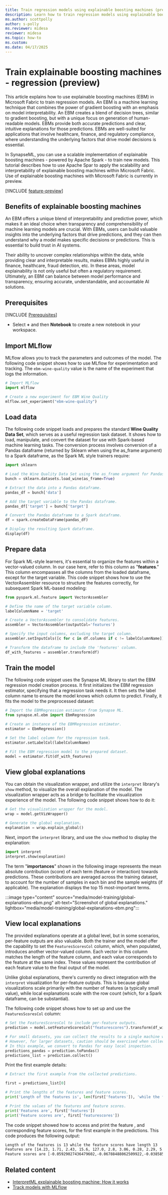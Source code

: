 ```yaml
---
title: Train regression models using explainable boosting machines (preview)
description: Learn how to train regression models using explainable boosting machines
ms.author: scottpolly
author: s-polly
ms.reviewer: midesa
reviewer: midesa
ms.topic: how-to
ms.custom:
ms.date: 04/17/2025
---
```


# Train explainable boosting machines - regression (preview)

This article explains how to use explainable boosting machines (EBM) in Microsoft Fabric to train regression models. An EBM is a machine learning technique that combines the power of gradient boosting with an emphasis on model interpretability. An EBM creates a blend of decision trees, similar to gradient boosting, but with a unique focus on generation of human-readable models. EBMs provide both accurate predictions and clear, intuitive explanations for those predictions. EBMs are well-suited for applications that involve healthcare, finance, and regulatory compliance, where understanding the underlying factors that drive model decisions is essential.

In SynapseML, you can use a scalable implementation of explainable boosting machines - powered by Apache Spark - to train new models. This tutorial describes how to use Apache Spar to apply the scalability and interpretability of explainable boosting machines within Microsoft Fabric. Use of explainable boosting machines with Microsoft Fabric is currently in preview.

[!INCLUDE [feature-preview](../includes/feature-preview-note.md)]

## Benefits of explainable boosting machines

An EBM offers a unique blend of interpretability and predictive power, which makes it an ideal choice when transparency and comprehensibility of machine learning models are crucial. With EBMs, users can build valuable insights into the underlying factors that drive predictions, and they can then understand why a model makes specific decisions or predictions. This is essential to build trust in AI systems.

Their ability to uncover complex relationships within the data, while providing clear and interpretable results, makes EBMs highly useful in finance, healthcare, fraud detection, etc. In these areas, model explainability is not only useful but often a regulatory requirement. Ultimately, an EBM can balance between model performance and transparency, ensuring accurate, understandable, and accountable AI solutions.

## Prerequisites

[!INCLUDE [Prerequisites](includes/prerequisites.md)]

* Select **+** and then **Notebook** to create a new notebook in your workspace.

## Import MLflow

MLflow allows you to track the parameters and outcomes of the model. The following code snippet shows how to use MLflow for experimentation and tracking. The `ebm-wine-quality` value is the name of the experiment that logs the information.

```python
# Import MLflow
import mlflow

# Create a new experiment for EBM Wine Quality
mlflow.set_experiment("ebm-wine-quality")

```

## Load data

The following code snippet loads and prepares the standard **Wine Quality Data Set**, which serves as a useful regression task dataset. It shows how to load, manipulate, and convert the dataset for use with Spark-based machine learning tasks. The conversion process involves conversion of a Pandas dataframe (returned by Sklearn when using the as_frame argument) to a Spark dataframe, as the Spark ML style trainers require:

```python
import sklearn

# Load the Wine Quality Data Set using the as_frame argument for Pandas compatibility.
bunch = sklearn.datasets.load_wine(as_frame=True)

# Extract the data into a Pandas dataframe.
pandas_df = bunch['data']

# Add the target variable to the Pandas dataframe.
pandas_df['target'] = bunch['target']

# Convert the Pandas dataframe to a Spark dataframe.
df = spark.createDataFrame(pandas_df)

# Display the resulting Spark dataframe.
display(df)

```

## Prepare data

For Spark ML-style learners, it's essential to organize the features within a vector-valued column. In our case here, refer to this column as "**features**." This column encompasses all the columns from the loaded dataframe, except for the target variable. This code snippet shows how to use the VectorAssembler resource to structure the features correctly, for subsequent Spark ML-based modeling:

```python
from pyspark.ml.feature import VectorAssembler

# Define the name of the target variable column.
labelColumnName = 'target'

# Create a VectorAssembler to consolidate features.
assembler = VectorAssembler(outputCol='features')

# Specify the input columns, excluding the target column.
assembler.setInputCols([c for c in df.columns if c != labelColumnName])

# Transform the dataframe to include the 'features' column.
df_with_features = assembler.transform(df)

```

## Train the model

The following code snippet uses the Synapse ML library to start the EBM regression model creation process. It first initializes the EBM regression estimator, specifying that a regression task needs it. It then sets the label column name to ensure the model knows which column to predict. Finally, it fits the model to the preprocessed dataset:

```python
# Import the EBMRegression estimator from Synapse ML.
from synapse.ml.ebm import EbmRegression

# Create an instance of the EBMRegression estimator.
estimator = EbmRegression()

# Set the label column for the regression task.
estimator.setLabelCol(labelColumnName)

# Fit the EBM regression model to the prepared dataset.
model = estimator.fit(df_with_features)

```

## View global explanations

You can obtain the visualization wrapper, and utilize the ```interpret``` library's ```show``` method, to visualize the overall explanation of the model. The visualization wrapper acts as a bridge to facilitate the visualization experience of the model. The following code snippet shows how to do it:

```python
# Get the visualization wrapper for the model.
wrap = model.getVizWrapper()

# Generate the global explanation.
explanation = wrap.explain_global()

```

Next, import the ```interpret``` library, and use the ```show``` method to display the explanation:

```python
import interpret
interpret.show(explanation)
```

The term "**importances**" shown in the following image represents the mean absolute contribution (score) of each term (feature or interaction) towards predictions. These contributions are averaged across the training dataset, to account for the number of samples in each bin and the sample weights (if applicable). The explanation displays the top 15 most-important terms.

:::image type="content" source="media/model-training/global-explanations-ebm.png" alt-text="Screenshot of global explanations." lightbox="media/model-training/global-explanations-ebm.png":::

## View local explanations

The provided explanations operate at a global level, but in some scenarios, per-feature outputs are also valuable. Both the trainer and the model offer the capability to set the ```FeaturesScoresCol``` column, which, when populated, introduces another vector-valued column. Each vector in this column matches the length of the feature column, and each value corresponds to the feature at the same index. These values represent the contribution of each feature value to the final output of the model.

Unlike global explanations, there's currently no direct integration with the ```interpret``` visualization for per-feature outputs. This is because global visualizations scale primarily with the number of features (a typically small value), while local explanations scale with the row count (which, for a Spark dataframe, can be substantial).

The following code snippet shows how to set up and use the ```FeaturesScoresCol``` column:

```python
# Set the FeaturesScoresCol to include per-feature outputs.
prediction = model.setFeatureScoresCol("featurescores").transform(df_with_features)

# For small datasets, you can collect the results to a single machine without issues.
# However, for larger datasets, caution should be exercised when collecting all rows locally.
# In this example, we convert to Pandas for easy local inspection.
predictions_pandas = prediction.toPandas()
predictions_list = prediction.collect()

```

Print the first example details:

```python
# Extract the first example from the collected predictions.

first = predictions_list[0]

# Print the lengths of the features and feature scores.
print('Length of the features is', len(first['features']), 'while the feature scores have length', len(first['featurescores']))

# Print the values of the features and feature scores.
print('Features are', first['features'])
print('Feature scores are', first['featurescores'])

```

The code snippet showed how to access and print the feature , and corresponding feature scores, for the first example in the predictions. This code produces the following output:

```html
Length of the features is 13 while the feature scores have length 13
Features are [14.23, 1.71, 2.43, 15.6, 127.0, 2.8, 3.06, 0.28, 2.29, 5.64, 1.04, 3.92, 1065.0]
Feature scores are [-0.05929027436479602,-0.06788488062509922,-0.0385850430666259,-0.2761907140329337,-0.0423377816119861,0.03582834632321236,0.07759833436021146,-0.08428610897153033,-0.01322508472067107,-0.05477604157900576,0.08087667928468423,0.09010794901713073,-0.09521961842295387]

```

## Related content

- [InterpretML explainable boosting machine: How it works](https://interpret.ml/docs/ebm.html#how-it-works)
- [Track models with MLflow](mlflow-autologging.md)
